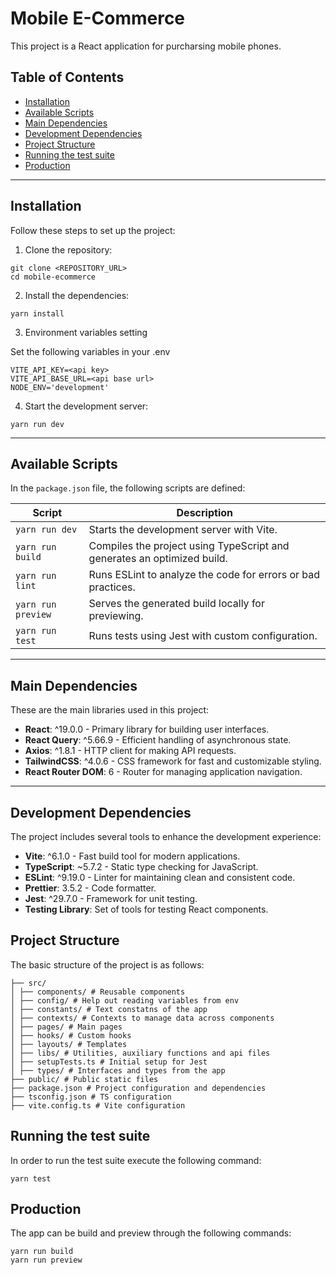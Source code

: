 # Mobile E-Commerce

This project is a React application for purcharsing mobile phones.

## Table of Contents

- [Installation](#installation)
- [Available Scripts](#available-scripts)
- [Main Dependencies](#main-dependencies)
- [Development Dependencies](#development-dependencies)
- [Project Structure](#project-structure)
- [Running the test suite](#running-the-test-suite)
- [Production](#production)

---

## Installation

Follow these steps to set up the project:

1. Clone the repository:

```
git clone <REPOSITORY_URL>
cd mobile-ecommerce
```

2. Install the dependencies:

```
yarn install
```

3. Environment variables setting

Set the following variables in your .env

```
VITE_API_KEY=<api key>
VITE_API_BASE_URL=<api base url>
NODE_ENV='development'
```

4. Start the development server:

```
yarn run dev
```

---

## Available Scripts

In the `package.json` file, the following scripts are defined:

| Script             | Description                                                             |
| ------------------ | ----------------------------------------------------------------------- |
| `yarn run dev`     | Starts the development server with Vite.                                |
| `yarn run build`   | Compiles the project using TypeScript and generates an optimized build. |
| `yarn run lint`    | Runs ESLint to analyze the code for errors or bad practices.            |
| `yarn run preview` | Serves the generated build locally for previewing.                      |
| `yarn run test`    | Runs tests using Jest with custom configuration.                        |

---

## Main Dependencies

These are the main libraries used in this project:

- **React**: ^19.0.0 - Primary library for building user interfaces.
- **React Query**: ^5.66.9 - Efficient handling of asynchronous state.
- **Axios**: ^1.8.1 - HTTP client for making API requests.
- **TailwindCSS**: ^4.0.6 - CSS framework for fast and customizable styling.
- **React Router DOM**: 6 - Router for managing application navigation.

---

## Development Dependencies

The project includes several tools to enhance the development experience:

- **Vite**: ^6.1.0 - Fast build tool for modern applications.
- **TypeScript**: ~5.7.2 - Static type checking for JavaScript.
- **ESLint**: ^9.19.0 - Linter for maintaining clean and consistent code.
- **Prettier**: 3.5.2 - Code formatter.
- **Jest**: ^29.7.0 - Framework for unit testing.
- **Testing Library**: Set of tools for testing React components.

## Project Structure

The basic structure of the project is as follows:

```
├── src/
│ ├── components/ # Reusable components
│ ├── config/ # Help out reading variables from env
│ ├── constants/ # Text constatns of the app
│ ├── contexts/ # Contexts to manage data across components
│ ├── pages/ # Main pages
│ ├── hooks/ # Custom hooks
│ ├── layouts/ # Templates
│ ├── libs/ # Utilities, auxiliary functions and api files
│ ├── setupTests.ts # Initial setup for Jest
│ ├── types/ # Interfaces and types from the app
├── public/ # Public static files
├── package.json # Project configuration and dependencies
├── tsconfig.json # TS configuration
├── vite.config.ts # Vite configuration

```

## Running the test suite

In order to run the test suite execute the following command:

```
yarn test
```

## Production

The app can be build and preview through the following commands:

```
yarn run build
yarn run preview
```
